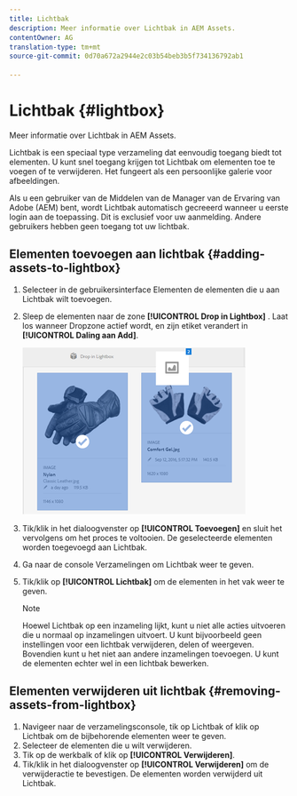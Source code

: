 ```yaml
---
title: Lichtbak
description: Meer informatie over Lichtbak in AEM Assets.
contentOwner: AG
translation-type: tm+mt
source-git-commit: 0d70a672a2944e2c03b54beb3b5f734136792ab1

---
```



# Lichtbak {#lightbox}

Meer informatie over Lichtbak in AEM Assets.

Lichtbak is een speciaal type verzameling dat eenvoudig toegang biedt tot elementen. U kunt snel toegang krijgen tot Lichtbak om elementen toe te voegen of te verwijderen. Het fungeert als een persoonlijke galerie voor afbeeldingen.

Als u een gebruiker van de Middelen van de Manager van de Ervaring van Adobe (AEM) bent, wordt Lichtbak automatisch gecreeerd wanneer u eerste login aan de toepassing. Dit is exclusief voor uw aanmelding. Andere gebruikers hebben geen toegang tot uw lichtbak.

## Elementen toevoegen aan lichtbak {#adding-assets-to-lightbox}

1. Selecteer in de gebruikersinterface Elementen de elementen die u aan Lichtbak wilt toevoegen.
1. Sleep de elementen naar de zone **[!UICONTROL Drop in Lightbox]** . Laat los wanneer Dropzone actief wordt, en zijn etiket verandert in **[!UICONTROL Daling aan Add]**.

   ![add_to_lightbox](assets/add_to_lightbox.png)

1. Tik/klik in het dialoogvenster op **[!UICONTROL Toevoegen]** en sluit het vervolgens om het proces te voltooien. De geselecteerde elementen worden toegevoegd aan Lichtbak.
1. Ga naar de console Verzamelingen om Lichtbak weer te geven.
1. Tik/klik op **[!UICONTROL Lichtbak]** om de elementen in het vak weer te geven.

   >[!NOTE]
   >
   >Hoewel Lichtbak op een inzameling lijkt, kunt u niet alle acties uitvoeren die u normaal op inzamelingen uitvoert. U kunt bijvoorbeeld geen instellingen voor een lichtbak verwijderen, delen of weergeven. Bovendien kunt u het niet aan andere inzamelingen toevoegen. U kunt de elementen echter wel in een lichtbak bewerken.

## Elementen verwijderen uit lichtbak {#removing-assets-from-lightbox}

1. Navigeer naar de verzamelingsconsole, tik op Lichtbak of klik op Lichtbak om de bijbehorende elementen weer te geven.
1. Selecteer de elementen die u wilt verwijderen.
1. Tik op de werkbalk of klik op **[!UICONTROL Verwijderen]**.
1. Tik/klik in het dialoogvenster op **[!UICONTROL Verwijderen]** om de verwijderactie te bevestigen. De elementen worden verwijderd uit Lichtbak.

